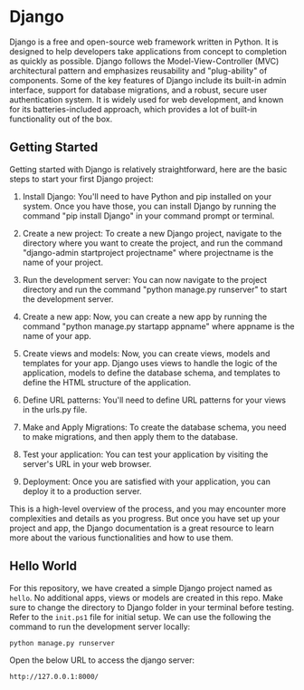 # Django

Django is a free and open-source web framework written in Python. It is designed to help developers take applications from concept to completion as quickly as possible. Django follows the Model-View-Controller (MVC) architectural pattern and emphasizes reusability and "plug-ability" of components. Some of the key features of Django include its built-in admin interface, support for database migrations, and a robust, secure user authentication system. It is widely used for web development, and known for its batteries-included approach, which provides a lot of built-in functionality out of the box.

## Getting Started

Getting started with Django is relatively straightforward, here are the basic steps to start your first Django project:

1. Install Django: You'll need to have Python and pip installed on your system. Once you have those, you can install Django by running the command "pip install Django" in your command prompt or terminal.

1. Create a new project: To create a new Django project, navigate to the directory where you want to create the project, and run the command "django-admin startproject projectname" where projectname is the name of your project.

1. Run the development server: You can now navigate to the project directory and run the command "python manage.py runserver" to start the development server.

1. Create a new app: Now, you can create a new app by running the command "python manage.py startapp appname" where appname is the name of your app.

1. Create views and models: Now, you can create views, models and templates for your app. Django uses views to handle the logic of the application, models to define the database schema, and templates to define the HTML structure of the application.

1. Define URL patterns: You'll need to define URL patterns for your views in the urls.py file.

1. Make and Apply Migrations: To create the database schema, you need to make migrations, and then apply them to the database.

1. Test your application: You can test your application by visiting the server's URL in your web browser.

1. Deployment: Once you are satisfied with your application, you can deploy it to a production server.

This is a high-level overview of the process, and you may encounter more complexities and details as you progress. But once you have set up your project and app, the Django documentation is a great resource to learn more about the various functionalities and how to use them.

## Hello World

For this repository, we have created a simple Django project named as `hello`. No additional apps, views or models are created in this repo. Make sure to change the directory to Django folder in your terminal before testing.
Refer to the `init.ps1` file for initial setup. We can use the following the command to run the development server locally:

`python manage.py runserver`

Open the below URL to access the django server:

`http://127.0.0.1:8000/`


